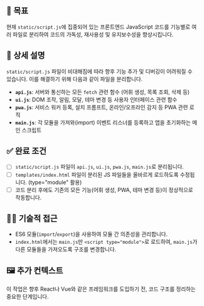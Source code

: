 ## 🎯 목표
현재 `static/script.js`에 집중되어 있는 프론트엔드 JavaScript 코드를 기능별로 여러 파일로 분리하여 코드의 가독성, 재사용성 및 유지보수성을 향상시킵니다.

## 📝 상세 설명
`static/script.js` 파일이 비대해짐에 따라 향후 기능 추가 및 디버깅이 어려워질 수 있습니다. 이를 해결하기 위해 다음과 같이 파일을 분리합니다.

- **`api.js`**: 서버와 통신하는 모든 `fetch` 관련 함수 (어휘 생성, 목록 조회, 삭제 등)
- **`ui.js`**: DOM 조작, 알림, 모달, 테마 변경 등 사용자 인터페이스 관련 함수
- **`pwa.js`**: 서비스 워커 등록, 설치 프롬프트, 온라인/오프라인 감지 등 PWA 관련 로직
- **`main.js`**: 각 모듈을 가져와(import) 이벤트 리스너를 등록하고 앱을 초기화하는 메인 스크립트

## ✅ 완료 조건
- [ ] `static/script.js` 파일이 `api.js`, `ui.js`, `pwa.js`, `main.js`로 분리됩니다.
- [ ] `templates/index.html` 파일이 분리된 JS 파일들을 올바르게 로드하도록 수정됩니다. (type="module" 활용)
- [ ] 코드 분리 후에도 기존의 모든 기능(어휘 생성, PWA, 테마 변경 등)이 정상적으로 작동합니다.

## 🧑‍💻 기술적 접근
- ES6 모듈(`import`/`export`)을 사용하여 모듈 간 의존성을 관리합니다.
- `index.html`에서는 `main.js`만 `<script type="module">`로 로드하여, `main.js`가 다른 모듈들을 가져오도록 구조를 변경합니다.

## 🖼️ 추가 컨텍스트
이 작업은 향후 React나 Vue와 같은 프레임워크를 도입하기 전, 코드 구조를 정리하는 중요한 단계입니다.